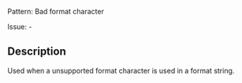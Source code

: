 Pattern: Bad format character

Issue: -

## Description

Used when a unsupported format character is used in a format string.